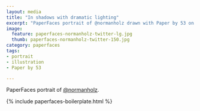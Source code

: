 ```yaml
---
layout: media
title: "In shadows with dramatic lighting"
excerpt: "PaperFaces portrait of @normanholz drawn with Paper by 53 on an iPad."
image: 
  feature: paperfaces-normanholz-twitter-lg.jpg
  thumb: paperfaces-normanholz-twitter-150.jpg
category: paperfaces
tags: 
- portrait
- illustration
- Paper by 53

---
```


PaperFaces portrait of [@normanholz](http://twitter.com/normanholz).

{% include paperfaces-boilerplate.html %}